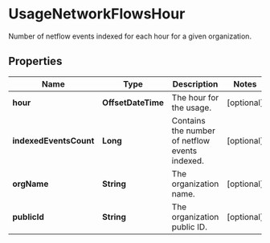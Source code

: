 # UsageNetworkFlowsHour

Number of netflow events indexed for each hour for a given organization.

## Properties

| Name                   | Type               | Description                                    | Notes      |
| ---------------------- | ------------------ | ---------------------------------------------- | ---------- |
| **hour**               | **OffsetDateTime** | The hour for the usage.                        | [optional] |
| **indexedEventsCount** | **Long**           | Contains the number of netflow events indexed. | [optional] |
| **orgName**            | **String**         | The organization name.                         | [optional] |
| **publicId**           | **String**         | The organization public ID.                    | [optional] |
